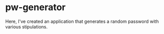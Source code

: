 # pw-generator
Here, I've created an application that generates a random password with various stipulations.
